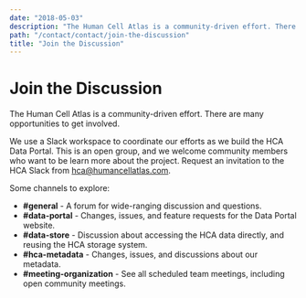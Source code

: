 ```yaml
---
date: "2018-05-03"
description: "The Human Cell Atlas is a community-driven effort. There are many opportunities to get involved."
path: "/contact/contact/join-the-discussion"
title: "Join the Discussion"
---
```


# Join the Discussion

The Human Cell Atlas is a community-driven effort. There are many opportunities to get involved.

We use a Slack workspace to coordinate our efforts as we build the HCA Data Portal. This is an open group, and we
welcome community members who want to be learn more about the project. Request an invitation to the HCA Slack
from <hca@humancellatlas.com>.

Some channels to explore:

* **#general** - A forum for wide-ranging discussion and questions.
* **#data-portal** - Changes, issues, and feature requests for the Data Portal website.
* **#data-store** - Discussion about accessing the HCA data directly, and reusing the HCA storage system.
* **#hca-metadata** - Changes, issues, and discussions about our metadata.
* **#meeting-organization** - See all scheduled team meetings, including open community meetings.
